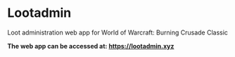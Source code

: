 # Lootadmin
Loot administration web app for World of Warcraft: Burning Crusade Classic

**The web app can be accessed at: https://lootadmin.xyz**
